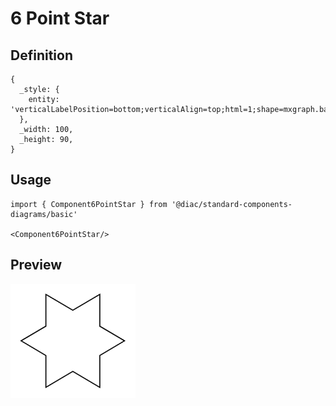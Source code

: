 # 6 Point Star

## Definition

```
{
  _style: { 
    entity: 'verticalLabelPosition=bottom;verticalAlign=top;html=1;shape=mxgraph.basic.6_point_star',
  },
  _width: 100,
  _height: 90,
}
```

## Usage

```
import { Component6PointStar } from '@diac/standard-components-diagrams/basic'

<Component6PointStar/>
```

## Preview

<img src="./component-6-point-star.png" width="200"/>
